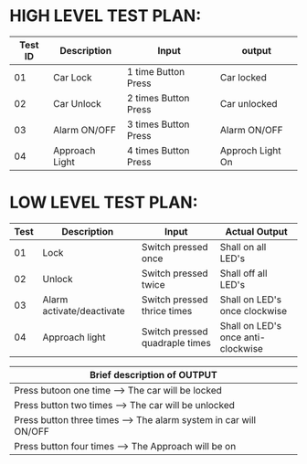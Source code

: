 # HIGH LEVEL TEST PLAN:

| Test ID | Description | Input | output | 
| --- | --- | --- | --- | 
| 01 | Car Lock | 1 time Button Press | Car locked |   
| 02 | Car Unlock | 2 times Button Press |  Car unlocked  |  Car  
| 03 | Alarm ON/OFF | 3 times Button Press| Alarm ON/OFF | 
| 04 | Approach Light | 4 times Button Press | Approch Light On |  

# LOW LEVEL TEST PLAN:

| Test | Description | Input | Actual Output |
| --- | --- | --- | --- |
| 01 | Lock | Switch pressed once | Shall on all LED's |
| 02 | Unlock | Switch pressed twice | Shall off all LED's |
| 03 | Alarm activate/deactivate | Switch pressed thrice times | Shall on LED's once clockwise |
| 04| Approach light |	Switch pressed quadraple times | Shall on LED's once anti-clockwise |

| Brief description of OUTPUT |
| --- | 
| Press butoon one time --> The car will be locked |
| Press button two times --> The car will be unlocked |
| Press button three times --> The alarm system in car will ON/OFF |
| Press button four times --> The Approach will be on |
